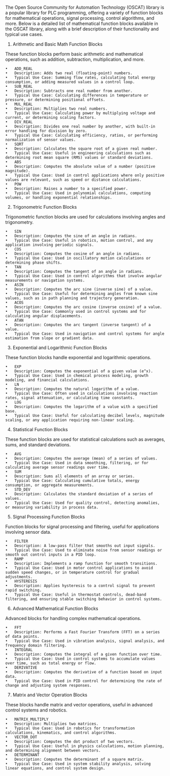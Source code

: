 The Open Source Community for Automation Technology (OSCAT) library is a popular library for PLC programming, offering a variety of function blocks for mathematical operations, signal processing, control algorithms, and more. Below is a detailed list of mathematical function blocks available in the OSCAT library, along with a brief description of their functionality and typical use cases.

1. Arithmetic and Basic Math Function Blocks

These function blocks perform basic arithmetic and mathematical operations, such as addition, subtraction, multiplication, and more.

	•	ADD_REAL
	•	Description: Adds two real (floating-point) numbers.
	•	Typical Use Case: Summing flow rates, calculating total energy consumption, or adding measured values in a control loop.
	•	SUB_REAL
	•	Description: Subtracts one real number from another.
	•	Typical Use Case: Calculating differences in temperature or pressure, or determining positional offsets.
	•	MUL_REAL
	•	Description: Multiplies two real numbers.
	•	Typical Use Case: Calculating power by multiplying voltage and current, or determining scaling factors.
	•	DIV_REAL
	•	Description: Divides one real number by another, with built-in error handling for division by zero.
	•	Typical Use Case: Calculating efficiency, ratios, or performing normalization of sensor values.
	•	SQRT
	•	Description: Calculates the square root of a given real number.
	•	Typical Use Case: Useful in engineering calculations such as determining root mean square (RMS) values or standard deviations.
	•	ABS
	•	Description: Computes the absolute value of a number (positive magnitude).
	•	Typical Use Case: Used in control applications where only positive values are relevant, such as speed or distance calculations.
	•	POW
	•	Description: Raises a number to a specified power.
	•	Typical Use Case: Used in polynomial calculations, computing volumes, or handling exponential relationships.

2. Trigonometric Function Blocks

Trigonometric function blocks are used for calculations involving angles and trigonometry.

	•	SIN
	•	Description: Computes the sine of an angle in radians.
	•	Typical Use Case: Useful in robotics, motion control, and any application involving periodic signals.
	•	COS
	•	Description: Computes the cosine of an angle in radians.
	•	Typical Use Case: Used in oscillatory motion calculations or determining phase shifts.
	•	TAN
	•	Description: Computes the tangent of an angle in radians.
	•	Typical Use Case: Used in control algorithms that involve angular measurements or navigation systems.
	•	ASIN
	•	Description: Computes the arc sine (inverse sine) of a value.
	•	Typical Use Case: Useful for determining angles from known sine values, such as in path planning and trajectory generation.
	•	ACOS
	•	Description: Computes the arc cosine (inverse cosine) of a value.
	•	Typical Use Case: Commonly used in control systems and for calculating angular displacements.
	•	ATAN
	•	Description: Computes the arc tangent (inverse tangent) of a value.
	•	Typical Use Case: Used in navigation and control systems for angle estimation from slope or gradient data.

3. Exponential and Logarithmic Function Blocks

These function blocks handle exponential and logarithmic operations.

	•	EXP
	•	Description: Computes the exponential of a given value (e^x).
	•	Typical Use Case: Used in chemical process modeling, growth modeling, and financial calculations.
	•	LN
	•	Description: Computes the natural logarithm of a value.
	•	Typical Use Case: Often used in calculations involving reaction rates, signal attenuation, or calculating time constants.
	•	LOG
	•	Description: Computes the logarithm of a value with a specified base.
	•	Typical Use Case: Useful for calculating decibel levels, magnitude scaling, or any application requiring non-linear scaling.

4. Statistical Function Blocks

These function blocks are used for statistical calculations such as averages, sums, and standard deviations.

	•	AVG
	•	Description: Computes the average (mean) of a series of values.
	•	Typical Use Case: Used in data smoothing, filtering, or for calculating average sensor readings over time.
	•	SUM
	•	Description: Sums all elements of an array or series.
	•	Typical Use Case: Calculating cumulative totals, energy consumption, or aggregate measurements.
	•	STD_DEV
	•	Description: Calculates the standard deviation of a series of values.
	•	Typical Use Case: Used for quality control, detecting anomalies, or measuring variability in process data.

5. Signal Processing Function Blocks

Function blocks for signal processing and filtering, useful for applications involving sensor data.

	•	FILTER
	•	Description: A low-pass filter that smooths out input signals.
	•	Typical Use Case: Used to eliminate noise from sensor readings or smooth out control inputs in a PID loop.
	•	RAMP
	•	Description: Implements a ramp function for smooth transitions.
	•	Typical Use Case: Used in motor control applications to avoid sudden speed changes, or in temperature control for gradual adjustments.
	•	HYSTERESIS
	•	Description: Applies hysteresis to a control signal to prevent rapid switching.
	•	Typical Use Case: Useful in thermostat controls, dead-band filtering, and ensuring stable switching behavior in control systems.

6. Advanced Mathematical Function Blocks

Advanced blocks for handling complex mathematical operations.

	•	FFT
	•	Description: Performs a Fast Fourier Transform (FFT) on a series of data points.
	•	Typical Use Case: Used in vibration analysis, signal analysis, and frequency domain filtering.
	•	INTEGRAL
	•	Description: Computes the integral of a given function over time.
	•	Typical Use Case: Used in control systems to accumulate values over time, such as total energy or flow.
	•	DERIVATIVE
	•	Description: Computes the derivative of a function based on input data.
	•	Typical Use Case: Used in PID control for determining the rate of change and adjusting system responses.

7. Matrix and Vector Operation Blocks

These blocks handle matrix and vector operations, useful in advanced control systems and robotics.

	•	MATRIX_MULTIPLY
	•	Description: Multiplies two matrices.
	•	Typical Use Case: Used in robotics for transformation calculations, kinematics, and control algorithms.
	•	VECTOR_DOT
	•	Description: Computes the dot product of two vectors.
	•	Typical Use Case: Useful in physics calculations, motion planning, and determining alignment between vectors.
	•	DETERMINANT
	•	Description: Computes the determinant of a square matrix.
	•	Typical Use Case: Used in system stability analysis, solving linear equations, and control system design.
